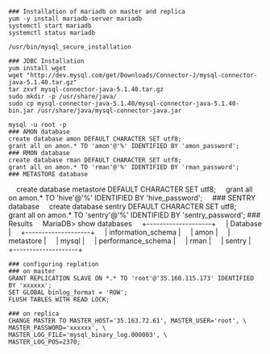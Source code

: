     ### Installation of mariadb on master and replica
    yum -y install mariadb-server mariadb
    systemctl start mariadb
    systemctl status mariadb

    /usr/bin/mysql_secure_installation
    
    ### JDBC Installation
    yum install wget
    wget "http://dev.mysql.com/get/Downloads/Connector-J/mysql-connector-java-5.1.40.tar.gz"
    tar zxvf mysql-connector-java-5.1.40.tar.gz
    sudo mkdir -p /usr/share/java/
    sudo cp mysql-connector-java-5.1.40/mysql-connector-java-5.1.40-bin.jar /usr/share/java/mysql-connector-java.jar    
            
    mysql -u root -p
    ### AMON database 
    create database amon DEFAULT CHARACTER SET utf8;
    grant all on amon.* TO 'amon'@'%' IDENTIFIED BY 'amon_password';
    ### RMON database
    create database rman DEFAULT CHARACTER SET utf8;
    grant all on amon.* TO 'rman'@'%' IDENTIFIED BY 'rman_password';
    ### METASTORE database
    create database metastore DEFAULT CHARACTER SET utf8;
    grant all on amon.* TO 'hive'@'%' IDENTIFIED BY 'hive_password';
    ### SENTRY database
    create database sentry DEFAULT CHARACTER SET utf8;
    grant all on amon.* TO 'sentry'@'%' IDENTIFIED BY 'sentry_password';
    ### Results 
    MariaDB> show databases
    +--------------------+
    | Database           |
    +--------------------+
    | information_schema |
    | amon               |
    | metastore          |
    | mysql              |
    | performance_schema |
    | rman               |
    | sentry             |
    +--------------------+

    ### configuring replation
    ### on master
    GRANT REPLICATION SLAVE ON *.* TO 'root'@'35.160.115.173' IDENTIFIED BY 'xxxxxx';
    SET GLOBAL binlog_format = 'ROW';
    FLUSH TABLES WITH READ LOCK;
    
    ### on replica
    CHANGE MASTER TO MASTER_HOST='35.163.72.61', MASTER_USER='root', \
    MASTER_PASSWORD='xxxxxx', \
    MASTER_LOG_FILE='mysql_binary_log.000003', \
    MASTER_LOG_POS=2370;
